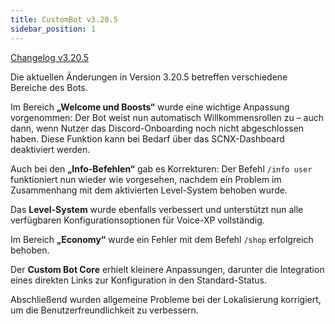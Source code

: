 ```yaml
---
title: CustomBot v3.20.5
sidebar_position: 1
---
```

[Changelog v3.20.5](https://changelog.click/v3.20.5)


Die aktuellen Änderungen in Version 3.20.5 betreffen verschiedene Bereiche des Bots.

Im Bereich **„Welcome und Boosts“** wurde eine wichtige Anpassung vorgenommen: Der Bot weist nun automatisch Willkommensrollen zu – auch dann, wenn Nutzer das Discord-Onboarding noch nicht abgeschlossen haben. Diese Funktion kann bei Bedarf über das SCNX-Dashboard deaktiviert werden.

Auch bei den **„Info-Befehlen“** gab es Korrekturen: Der Befehl `/info user` funktioniert nun wieder wie vorgesehen, nachdem ein Problem im Zusammenhang mit dem aktivierten Level-System behoben wurde.

Das **Level-System** wurde ebenfalls verbessert und unterstützt nun alle verfügbaren Konfigurationsoptionen für Voice-XP vollständig.

Im Bereich **„Economy“** wurde ein Fehler mit dem Befehl `/shop` erfolgreich behoben.

Der **Custom Bot Core** erhielt kleinere Anpassungen, darunter die Integration eines direkten Links zur Konfiguration in den Standard-Status.

Abschließend wurden allgemeine Probleme bei der Lokalisierung korrigiert, um die Benutzerfreundlichkeit zu verbessern.
